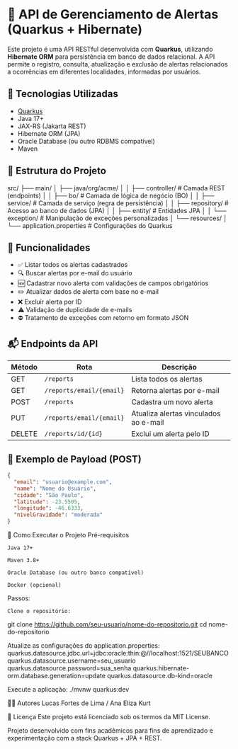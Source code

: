 # 📢 API de Gerenciamento de Alertas (Quarkus + Hibernate)

Este projeto é uma API RESTful desenvolvida com **Quarkus**, utilizando **Hibernate ORM** para persistência em banco de dados relacional. A API permite o registro, consulta, atualização e exclusão de alertas relacionados a ocorrências em diferentes localidades, informadas por usuários.

## 🧩 Tecnologias Utilizadas

- [Quarkus](https://quarkus.io/)
- Java 17+
- JAX-RS (Jakarta REST)
- Hibernate ORM (JPA)
- Oracle Database (ou outro RDBMS compatível)
- Maven

## 📂 Estrutura do Projeto
src/
├── main/
│ ├── java/org/acme/
│ │ ├── controller/ # Camada REST (endpoints)
│ │ ├── bo/ # Camada de lógica de negócio (BO)
│ │ ├── service/ # Camada de serviço (regra de persistência)
│ │ ├── repository/ # Acesso ao banco de dados (JPA)
│ │ ├── entity/ # Entidades JPA
│ │ └── exception/ # Manipulação de exceções personalizadas
│ └── resources/
│ └── application.properties # Configurações do Quarkus


## 📌 Funcionalidades

- ✅ Listar todos os alertas cadastrados
- 🔍 Buscar alertas por e-mail do usuário
- 🆕 Cadastrar novo alerta com validações de campos obrigatórios
- ✏️ Atualizar dados de alerta com base no e-mail
- ❌ Excluir alerta por ID
- ⚠️ Validação de duplicidade de e-mails
- ⛔ Tratamento de exceções com retorno em formato JSON

## 📬 Endpoints da API

| Método | Rota                        | Descrição                              |
|--------|-----------------------------|----------------------------------------|
| GET    | `/reports`                  | Lista todos os alertas                 |
| GET    | `/reports/email/{email}`    | Retorna alertas por e-mail             |
| POST   | `/reports`                  | Cadastra um novo alerta                |
| PUT    | `/reports/email/{email}`    | Atualiza alertas vinculados ao e-mail  |
| DELETE | `/reports/id/{id}`          | Exclui um alerta pelo ID               |

## 📄 Exemplo de Payload (POST)

```json
{
  "email": "usuario@example.com",
  "name": "Nome do Usuário",
  "cidade": "São Paulo",
  "latitude": -23.5505,
  "longitude": -46.6333,
  "nivelGravidade": "moderada"
}
`````````
🚀 Como Executar o Projeto
Pré-requisitos

    Java 17+

    Maven 3.8+

    Oracle Database (ou outro banco compatível)

    Docker (opcional)

Passos:

    Clone o repositório:
git clone https://github.com/seu-usuario/nome-do-repositorio.git
cd nome-do-repositorio

  Atualize as configurações do application.properties:
quarkus.datasource.jdbc.url=jdbc:oracle:thin:@//localhost:1521/SEUBANCO
quarkus.datasource.username=seu_usuario
quarkus.datasource.password=sua_senha
quarkus.hibernate-orm.database.generation=update
quarkus.datasource.db-kind=oracle

  Execute a aplicação:
./mvnw quarkus:dev


🧑‍💻 Autores
Lucas Fortes de Lima / Ana Eliza Kurt


📄 Licença
Este projeto está licenciado sob os termos da MIT License.

Projeto desenvolvido com fins acadêmicos para fins de aprendizado e experimentação com a stack Quarkus + JPA + REST.

